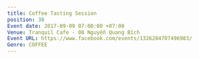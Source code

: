 ```yaml
---
title: Coffee Tasting Session
position: 38
Event date: 2017-09-09 07:00:00 +07:00
Venue: Tranquil Cafe - 08 Nguyễn Quang Bích
Event URL: https://www.facebook.com/events/1326284707496983/
Genre: COFFEE
---
```


